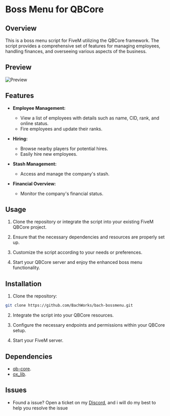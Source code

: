 # Boss Menu for QBCore

## Overview

This is a boss menu script for FiveM utilizing the QBCore framework. The script provides a comprehensive set of features for managing employees, handling finances, and overseeing various aspects of the business.

## Preview

![Preview](https://cdn.discordapp.com/attachments/1158487979929653338/1176150580876550275/image.png?ex=656dd296&is=655b5d96&hm=775fb6051b199327cd0f5252a98ec05a295a3737c23e73e7f682195339c974db&)

## Features

- **Employee Management:**
  - View a list of employees with details such as name, CID, rank, and online status.
  - Fire employees and update their ranks.

- **Hiring:**
  - Browse nearby players for potential hires.
  - Easily hire new employees.

- **Stash Management:**
  - Access and manage the company's stash.

- **Financial Overview:**
  - Monitor the company's financial status.

## Usage

1. Clone the repository or integrate the script into your existing FiveM QBCore project.

2. Ensure that the necessary dependencies and resources are properly set up.

3. Customize the script according to your needs or preferences.

4. Start your QBCore server and enjoy the enhanced boss menu functionality.

## Installation

1. Clone the repository:

```bash
git clone https://github.com/BachWorks/bach-bossmenu.git
```

2. Integrate the script into your QBCore resources.

3. Configure the necessary endpoints and permissions within your QBCore setup.

4. Start your FiveM server.

## Dependencies

- [qb-core](https://github.com/qbcore-framework/qb-core).
- [ox_lib](https://github.com/overextended/ox_lib).

## Issues
- Found a issue? Open a ticket on my [Discord](https://discord.gg/syAXRWAgTv), and i will do my best to help you resolve the issue
